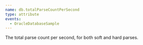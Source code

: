 ```yaml
---
name: db.totalParseCountPerSecond
type: attribute
events:
  - OracleDatabaseSample
---
```


The total parse count per second, for both soft and hard parses.